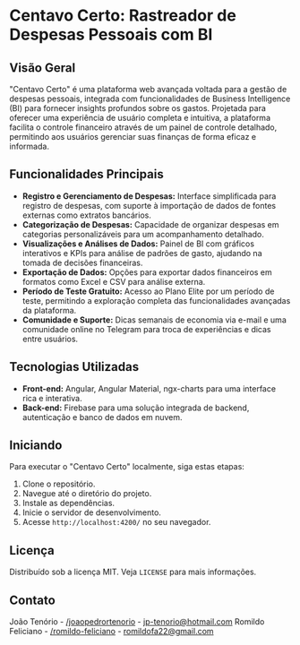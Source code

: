 # Centavo Certo: Rastreador de Despesas Pessoais com BI

## Visão Geral
"Centavo Certo" é uma plataforma web avançada voltada para a gestão de despesas pessoais, integrada com funcionalidades de Business Intelligence (BI) para fornecer insights profundos sobre os gastos. Projetada para oferecer uma experiência de usuário completa e intuitiva, a plataforma facilita o controle financeiro através de um painel de controle detalhado, permitindo aos usuários gerenciar suas finanças de forma eficaz e informada.

## Funcionalidades Principais
- **Registro e Gerenciamento de Despesas:** Interface simplificada para registro de despesas, com suporte à importação de dados de fontes externas como extratos bancários.
- **Categorização de Despesas:** Capacidade de organizar despesas em categorias personalizáveis para um acompanhamento detalhado.
- **Visualizações e Análises de Dados:** Painel de BI com gráficos interativos e KPIs para análise de padrões de gasto, ajudando na tomada de decisões financeiras.
- **Exportação de Dados:** Opções para exportar dados financeiros em formatos como Excel e CSV para análise externa.
- **Período de Teste Gratuito:** Acesso ao Plano Elite por um período de teste, permitindo a exploração completa das funcionalidades avançadas da plataforma.
- **Comunidade e Suporte:** Dicas semanais de economia via e-mail e uma comunidade online no Telegram para troca de experiências e dicas entre usuários.

## Tecnologias Utilizadas
- **Front-end:** Angular, Angular Material, ngx-charts para uma interface rica e interativa.
- **Back-end:** Firebase para uma solução integrada de backend, autenticação e banco de dados em nuvem.

## Iniciando
Para executar o "Centavo Certo" localmente, siga estas etapas:

1. Clone o repositório.
2. Navegue até o diretório do projeto.
3. Instale as dependências.
4. Inicie o servidor de desenvolvimento.
5. Acesse `http://localhost:4200/` no seu navegador.

## Licença
Distribuído sob a licença MIT. Veja `LICENSE` para mais informações.

## Contato
João Tenório - [/joaopedrortenorio](https://www.linkedin.com/in/joaopedrortenorio) - jp-tenorio@hotmail.com
Romildo Feliciano - [/romildo-feliciano](https://www.linkedin.com/in/romildo-feliciano) - romildofa22@gmail.com
